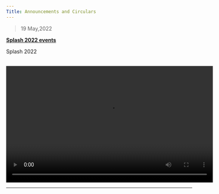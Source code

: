 ```yaml
---
Title: Announcements and Circulars
---
```


>19 May,2022

<a href="splash poster.jpg"><b> Splash 2022 events</b> </a> 
 <p>Splash 2022</p>
      <br />
      <video width="560" height="315" src="5_6066845217762380382.mp4" frameborder="0" allowfullscreen></video>
     

 



<!--
>15 Feb ,2020
### Calender of events
<img src="https://github.com/ecernsit/ecernsit.github.io/assets/WhatsApp Image 2020-02-14 at 16.15.08.jpeg" style="width:100%">
>2 Aprl , 2018
### 2nd Internals time table
<img src="ecernsit.github.io/assets/Screenshot_20180402211737.jpg" style="width:100%">
>8 Mar, 2018
### 1st internals Timetable is out on timetable & portions tab on home page 
>13 Nov, 2017
### Lab Internals & Repetation TimeTable is out on timetable & portions tab on home page 
>10 Oct, 2017
### 2nd Internals time table
<img src="https://ecernsit.github.io/assets/2nd tt.png" style="width:100%"
>9 Sept, 2017
### 1st Internals TimeTable is out 
<a href="{{ site.baseurl }}/ttp">TimeTable</a>
>17 Aug,2017
### Calender Of Events Odd Sem Aug '17 - Jan '18
<a href="https://drive.google.com/open?id=0B9cqMjKT9M-dRndQNjFFMXBsVkxST2hJZktUNTBYeVNMZFdJ">Download</a>
>3 Aug, 2017
### 2nd year & 3rd Year Shuffle Details & 
<a href="{{ site.baseurl }}/ttp">TimeTable</a>
<img src="https://ecernsit.github.io/assets/class3.png" style="width:50%">
<img src="https://ecernsit.github.io/assets/class4.png" style="width:50%">
>7 June, 2017
### Lab Repetations time table
<img src="https://ecernsit.github.io/assets/labrep.jpg" style="width:100%">
>14 Apr, 2017
### Registrations for Techkruthi Open
<img src="https://ecernsit.github.io/assets/tk.jpg" style="width:100%">
>15 Mar, 2017
### 1st Internals TimeTable
 <img src="https://ecernsit.github.io/assets/TT2017evenSem.jpg" style="width:100%">
>10 Feb, 2017
2017 even Sem <a  target="_blank" href="https://drive.google.com/open?id=0B9cqMjKT9M-dVjVUd0gyeFY5NmM" >Timetable</a>
>4 Jan, 2017
### Examinations Re-scheduled : Final dates,
3rd Jan,17 to 13th Jan,17
4th Jan,17 to 12th Jan,17
>3 Jan, 2017
 Examinations scheduled on 3rd Jan,17 2:30 PM to 5:30 PM & 4th Jan,17 are postponed. Final dates will be intimated soon
>4 Dec,2011
 Check out the Media page, its now live
>19 Nov,2016
5th sem  Check out the Lab go thru Videos on Notes page
>9 Nov,2016		
III - Internal Time Table	
-->

<!--			
|Date & Day|			|9.00am - 10.45 am				 |2.00pm - 3.45pm|
|-------------------------------------+------------+--------------------------------------------------------------+------------------------------------------------|
|14.11.2016  Monday		| III Sem	|Engg. Mathematics                                (15MAT31)	|Analog Electronics  (15EC32)|
|			| V Sem	|Management & Entrepreneurship (10AL51)	|Digital Signal Processing (10EC52)|
|			| VII Sem	|Computer Communication Networks (10EC71)	|Optical Fiber Communication (10EC72)|
|15.11.2016   Tuesday 		 |III Sem	|Digital Electronics  (15EC33)			|Network Analysis (15EC34)|
|			| V Sem	|Analog Communication (10EC53)		|Microwave & Radar (10EC54)|
|			|VII Sem	|Power Electronics (10EC73)			|Embedded System Design (10EC74)|
|16.11.2016    Wednesday	|III Sem	|Electronic Instrumentation (15EC35)		|Engg. Electromagnetics (15EC36)|
|			|V Sem	|Information Theory & Coding (10EC55)		|Fundamentals of CMOS VLSI (10EC56)|
|			|VII Sem	|DSP Algorithms & Architecture (10EC751) 	|Image Processing (10EC763)|
>9 Nov,2016
-->
<!--
### III Sem	
#####Lab Internals                                            							
|Date/Day	|AE  Lab				|	|DE LAB				|
|-------------------------+---------------------------------------------------------------+--------------------------------------------------|
|		|8.45-11.45AM	|12.30- 3.30PM		|8.45-11.45AM	|12.30- 3.30PM	|	
|18/11/16   FRI	|B1		|B2			|D1		|D2		|
|19/11/16  SAT	|C1		|			|A1		|		|	
|21/11/16 MON	|C2		|D1			|A2		|B1		|
|22/11/16   TUE	|D2		|A1			|B2		|C1		|
|23/11/16  WED	|A2		|			|C2		|		|								
##### Lab Repitition  slot							
|Date/Day	|AE  Lab			|		|DE Lab		|
|------------------------+--------------------------------------------------------------+--------------------------|	
|		|8.45-11.45AM	|1.00-4.00 PM	|8.45-11.45AM	|1.00-4.00 PM|		
|23/11/16  WED	|		|A1		|		|A2	|	
|24/11/16   THU	|A2		|B1		|A1		|B2	|	
|25/11/16  FRI	|B2		|C1		|B1		|C2	|	
|26/11/16 SAT	|D2		|		|D1		|	|	
|28/11/16  MON	|D1		|C2		|D2		|C1	|	
>9 Nov,2016
### V  Sem	
##### Lab Internals                                                  						
|Date/Day	|	AC + LIC  Lab	|	|	DSP Lab			|
|-------------------------+------------------------------------+---------------------------------------------------------------|
|		|8.40 - 11.40 |         12.30 - 3.30	|	8.40 - 11.40 |	12.30 - 3.30	|	
|18/11/16   FRI	|A1	     |	A2	|	B1	  |	B2		|
|19/11/16  SAT	|A3	     |		|	B3	  |			|
|21/11/16 MON	|B1	     |	B2	|	C1	  |	C2		|
|22/11/16   TUE	|B3	     |	C1	|	C3	  |	A1		|
|23/11/16  WED	|C2	     |	C3	|	A2	  |	A3		|							
##### Lab Repitition  slot							
|Date/Day	|		AC+LIC  Lab	|	|	|			DSP Lab			|
|-----------------------------------------------------------------------------------------------------------------------------------------------------------------------------------|
|		|8.40-11.00	|11.00-1.40PM	|1.40-4.30PM	|8.40-11.00am	|11.00-1.40pm	|1.30-4.30pm	
|24/11/16   THU	|A1		|A2		|A3		|B1		|B2		|B3	
|25/11/16  FRI	|B1		|B2		|B3		|C1		|C2		|C3	
|26/11/16 SAT	|C1		|C2		|		|A1		|A2		|
|28/11/16  MON	|C3		|		|		|A3		|		|
>9 Nov,2016
### VII Sem	
##### Lab Internals                                                  							
|Date/Day	|VLSI LAB		|				|						|			PE LAB		
|------------------------+---------------------------------------------------------------------------------------------------------------------------------------------------------+----------------------------------------------------------------------------------------------------------------------------------------------|
|		|8.40-11.30			|11.00-1.50PM			|1.20-4.10PM			|8.40-11.30			|11.00-1.50PM			|1.20-4.10PM|
|18/11/16   FRI	|B1 (1RN13EC001 TO 1RN13EC021)	|B2 (1RN13EC022 TO 1RN13EC042)	|B3 (1RN13EC043 TO 1RN13EC069)	|B6 (1RN13EC119 TO 1RN13EC140)	|B7 (1RN13EC141 TO 1RN13EC161)	|B8 (1RN13EC162 TO 1RN13EC186)|
|19/11/16  SAT	|B4 (1RN13EC070 TO  1RN13EC091)	|B5 (1RN13EC094 TO 1RN13EC117)|	|B9 (1RN13EC187 TO 1RN14EC426)	|B10 (1RN14EC427 TO435 &1RN12EC020,035,036,052,077,101,129,175,1RN13EC432)	|				|		|
|21/11/16 MON	|B6 (1RN13EC119 TO 1RN13EC140)	|B7 (1RN13EC141 TO 1RN13EC161)	|B8 (1RN13EC162 TO 1RN13EC186)	|B1 (1RN13EC001 TO 1RN13EC021)	|B2 (1RN13EC022 TO  1RN13EC042)	|B3 (1RN13EC043 TO 1RN13EC069)|
|22/11/16   TUE	|B9 (1RN13EC187 TO 1RN14EC426)	|B10 (1RN14EC427 TO435 &1RN12EC020,  035,036,052,077,101,129,175,1RN13EC432) |  |B4 (1RN13EC070 TO  1RN13EC091)	|B5 (1RN13EC094 TO 1RN13EC117)	|				|							
##### Lab Repitition  slot						
|Date/Day	|VLSI LAB					| |	|PE LAB					|
|------------------------+----------------------------------------------------------------------------+----------------------------------------------------------------|
|		|8.40-11.00	|11.00-1.40PM	|1.40-4.30PM	|8.40-11.00	|11.00-1.40PM	|1.40-4.30PM|
|23/11/16  WED	|A1		|A2		|A3		|A3		|A1		|A2|
|24/11/16   THU	|B1 		|B2 		|B3 		|B3 		|B1 		|B2| 
|25/11/16 THU	|C1		|C2		|C3		|C3		|C1		|C2|
>20 Oct, 2016	
##### Make Up Test			
|Date & Day|	Sem	|8.40am - 9.40 am
|-------------------------------------+-----------------------------------------------------------|
|24.10.2016 :Monday
|	|III  Sem	|Engg. Mathematics  (15MAT31)|
|	|V Sem	|Management & Entrepreneurship (10AL51)|
|	|VII  Sem	|Computer Communication Networks (10EC71)|
|25.10.2016 :Tuesday
|	|III  Sem	|Analog Electronics  (15EC32)|
|	|V Sem		|Digital Signal Processing (10EC52)|
|	|VII Sem		|Optical Fiber Communication (10EC72)|
|26.10.2016  :Wednesday
|	|III Sem		|Digital Electronics  (15EC33)|
|	|V Sem		|Analog Communication (10EC53)|
|	|VII Sem		|Power Electronics (10EC73)|
|27.10.2016  :Thursday
|	|III Sem		|Network Analysis (15EC34)|
|	|V Sem		|Microwave & Radar (10EC54)|
|	|VII Sem		|Embedded System Design (10EC74)|
|28.10.2016  :Friday
|	|III Sem		|Electronic Instrumentation (15EC35)|
|	|V Sem		|Information Theory & Coding (10EC55)|
|	|VII Sem		|DSP Algorithms & Architecture (10EC751) |
|02.11.2016  :Wednesday
|	|III Sem		|Engg. Electromagnetics (15EC36)|
|	|V Sem		|Fundamentals of CMOS VLSI (10EC56)|
|	|VII Sem		|Image Processing (10EC763)|
>24 September 2016
Second Internals Time Table
|          Date         	|   Sem   	   |           9.00am - 10.30 am          	|              2.00pm - 3.30pm          	 |
|---------------------------+--------------+----------------------------------------+--------------------------------------------|
| 13.10.2016   Thursday 	| III Sem 	   |     Engg. Mathematics<br>(15MAT31)     	|       Digital Electronics<br>(15EC33)      |
|                       	|  V Sem  	   |      Microwave & Radar<br>(10EC54)      	|       Analog Communication<br>(10EC53)     |
|                       	| VII Sem 	   |    Embedded System Design<br>(10EC74)   	|        Power Electronics<br>(10EC73)       |
|  14.10.2016   Friday  	| III Sem 	   |    Engg. Electromagnetics<br>(15EC36)   	|    Electronic Instrumentation<br>(15EC35)    |
|                       	|  V Sem  	   |  Fundamentals of CMOS VLSI<br>(10EC56)  	|   Information Theory & Coding<br>(10EC55)    |
|                       	| VII Sem 	   |      Image Processing<br>(10EC763)      	|  DSP Algorithms & Architecture<br>(10EC751)  |
|  16.10.2016   Sunday  	| III Sem 	   |       Network Analysis<br>(15EC34)      	|       Analog Electronics<br>(15EC32)       	 |
|                       	|  V Sem  	   |  Digital Signal Processing<br>(10EC52)  	|  Management & Entrepreneurship<br>(10AL51)   |
|                       	| VII Sem 	   | Optical Fiber Communication<br>(10EC72) 	| Computer Communication Networks<br>(10EC71)  |
-->
<hr>
<!--
>24 September 2016
ECE Alumni Meet
<hr>
>22 September 2016  
Website goes live
<hr>
-->
